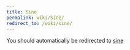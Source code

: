 ```yaml
---
title: Sine
permalink: wiki/Sine/
redirect_to: /wiki/sine/
---
```


You should automatically be redirected to [sine](/wiki/sine/)
